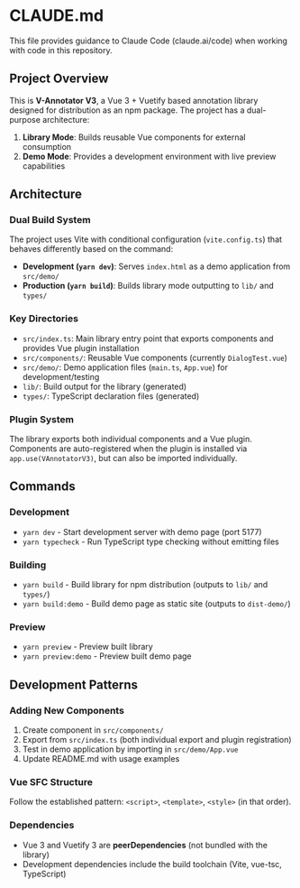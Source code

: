 # CLAUDE.md

This file provides guidance to Claude Code (claude.ai/code) when working with code in this repository.

## Project Overview

This is **V-Annotator V3**, a Vue 3 + Vuetify based annotation library designed for distribution as an npm package. The project has a dual-purpose architecture:

1. **Library Mode**: Builds reusable Vue components for external consumption
2. **Demo Mode**: Provides a development environment with live preview capabilities

## Architecture

### Dual Build System
The project uses Vite with conditional configuration (`vite.config.ts`) that behaves differently based on the command:
- **Development (`yarn dev`)**: Serves `index.html` as a demo application from `src/demo/`
- **Production (`yarn build`)**: Builds library mode outputting to `lib/` and `types/`

### Key Directories
- `src/index.ts`: Main library entry point that exports components and provides Vue plugin installation
- `src/components/`: Reusable Vue components (currently `DialogTest.vue`)
- `src/demo/`: Demo application files (`main.ts`, `App.vue`) for development/testing
- `lib/`: Build output for the library (generated)
- `types/`: TypeScript declaration files (generated)

### Plugin System
The library exports both individual components and a Vue plugin. Components are auto-registered when the plugin is installed via `app.use(VAnnotatorV3)`, but can also be imported individually.

## Commands

### Development
- `yarn dev` - Start development server with demo page (port 5177)
- `yarn typecheck` - Run TypeScript type checking without emitting files

### Building
- `yarn build` - Build library for npm distribution (outputs to `lib/` and `types/`)
- `yarn build:demo` - Build demo page as static site (outputs to `dist-demo/`)

### Preview
- `yarn preview` - Preview built library
- `yarn preview:demo` - Preview built demo page

## Development Patterns

### Adding New Components
1. Create component in `src/components/`
2. Export from `src/index.ts` (both individual export and plugin registration)
3. Test in demo application by importing in `src/demo/App.vue`
4. Update README.md with usage examples

### Vue SFC Structure
Follow the established pattern: `<script>`, `<template>`, `<style>` (in that order).

### Dependencies
- Vue 3 and Vuetify 3 are **peerDependencies** (not bundled with the library)
- Development dependencies include the build toolchain (Vite, vue-tsc, TypeScript)